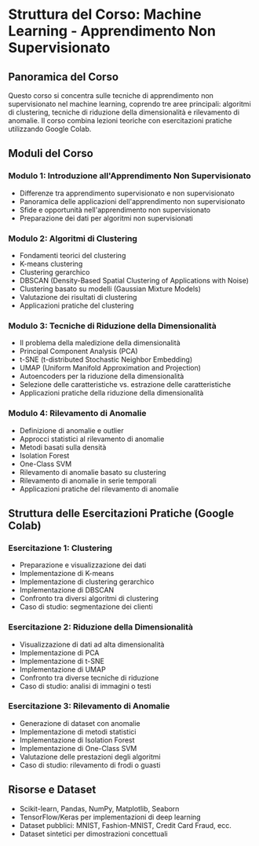 # Struttura del Corso: Machine Learning - Apprendimento Non Supervisionato

## Panoramica del Corso
Questo corso si concentra sulle tecniche di apprendimento non supervisionato nel machine learning, coprendo tre aree principali: algoritmi di clustering, tecniche di riduzione della dimensionalità e rilevamento di anomalie. Il corso combina lezioni teoriche con esercitazioni pratiche utilizzando Google Colab.

## Moduli del Corso

### Modulo 1: Introduzione all'Apprendimento Non Supervisionato
- Differenze tra apprendimento supervisionato e non supervisionato
- Panoramica delle applicazioni dell'apprendimento non supervisionato
- Sfide e opportunità nell'apprendimento non supervisionato
- Preparazione dei dati per algoritmi non supervisionati

### Modulo 2: Algoritmi di Clustering
- Fondamenti teorici del clustering
- K-means clustering
- Clustering gerarchico
- DBSCAN (Density-Based Spatial Clustering of Applications with Noise)
- Clustering basato su modelli (Gaussian Mixture Models)
- Valutazione dei risultati di clustering
- Applicazioni pratiche del clustering

### Modulo 3: Tecniche di Riduzione della Dimensionalità
- Il problema della maledizione della dimensionalità
- Principal Component Analysis (PCA)
- t-SNE (t-distributed Stochastic Neighbor Embedding)
- UMAP (Uniform Manifold Approximation and Projection)
- Autoencoders per la riduzione della dimensionalità
- Selezione delle caratteristiche vs. estrazione delle caratteristiche
- Applicazioni pratiche della riduzione della dimensionalità

### Modulo 4: Rilevamento di Anomalie
- Definizione di anomalie e outlier
- Approcci statistici al rilevamento di anomalie
- Metodi basati sulla densità
- Isolation Forest
- One-Class SVM
- Rilevamento di anomalie basato su clustering
- Rilevamento di anomalie in serie temporali
- Applicazioni pratiche del rilevamento di anomalie

## Struttura delle Esercitazioni Pratiche (Google Colab)

### Esercitazione 1: Clustering
- Preparazione e visualizzazione dei dati
- Implementazione di K-means
- Implementazione di clustering gerarchico
- Implementazione di DBSCAN
- Confronto tra diversi algoritmi di clustering
- Caso di studio: segmentazione dei clienti

### Esercitazione 2: Riduzione della Dimensionalità
- Visualizzazione di dati ad alta dimensionalità
- Implementazione di PCA
- Implementazione di t-SNE
- Implementazione di UMAP
- Confronto tra diverse tecniche di riduzione
- Caso di studio: analisi di immagini o testi

### Esercitazione 3: Rilevamento di Anomalie
- Generazione di dataset con anomalie
- Implementazione di metodi statistici
- Implementazione di Isolation Forest
- Implementazione di One-Class SVM
- Valutazione delle prestazioni degli algoritmi
- Caso di studio: rilevamento di frodi o guasti

## Risorse e Dataset
- Scikit-learn, Pandas, NumPy, Matplotlib, Seaborn
- TensorFlow/Keras per implementazioni di deep learning
- Dataset pubblici: MNIST, Fashion-MNIST, Credit Card Fraud, ecc.
- Dataset sintetici per dimostrazioni concettuali
